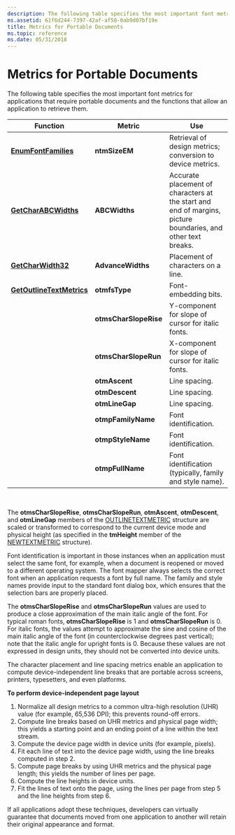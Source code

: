 ```yaml
---
description: The following table specifies the most important font metrics for applications that require portable documents and the functions that allow an application to retrieve them.
ms.assetid: 61f6d244-7397-42af-af58-0ab9d07bf19e
title: Metrics for Portable Documents
ms.topic: reference
ms.date: 05/31/2018
---
```


# Metrics for Portable Documents

The following table specifies the most important font metrics for applications that require portable documents and the functions that allow an application to retrieve them.



| Function                                               | Metric                | Use                                                                                                          |
|--------------------------------------------------------|-----------------------|--------------------------------------------------------------------------------------------------------------|
| [**EnumFontFamilies**](/windows/desktop/api/Wingdi/nf-wingdi-enumfontfamiliesa)           | **ntmSizeEM**         | Retrieval of design metrics; conversion to device metrics.                                                   |
| [**GetCharABCWidths**](/windows/desktop/api/Wingdi/nf-wingdi-getcharabcwidthsa)           | **ABCWidths**         | Accurate placement of characters at the start and end of margins, picture boundaries, and other text breaks. |
| [**GetCharWidth32**](/windows/desktop/api/Wingdi/nf-wingdi-getcharwidth32a)               | **AdvanceWidths**     | Placement of characters on a line.                                                                           |
| [**GetOutlineTextMetrics**](/windows/desktop/api/Wingdi/nf-wingdi-getoutlinetextmetricsa) | **otmfsType**         | Font-embedding bits.                                                                                         |
|                                                        | **otmsCharSlopeRise** | Y-component for slope of cursor for italic fonts.                                                            |
|                                                        | **otmsCharSlopeRun**  | X-component for slope of cursor for italic fonts.                                                            |
|                                                        | **otmAscent**         | Line spacing.                                                                                                |
|                                                        | **otmDescent**        | Line spacing.                                                                                                |
|                                                        | **otmLineGap**        | Line spacing.                                                                                                |
|                                                        | **otmpFamilyName**    | Font identification.                                                                                         |
|                                                        | **otmpStyleName**     | Font identification.                                                                                         |
|                                                        | **otmpFullName**      | Font identification (typically, family and style name).                                                      |



 

The **otmsCharSlopeRise**, **otmsCharSlopeRun**, **otmAscent**, **otmDescent**, and **otmLineGap** members of the [OUTLINETEXTMETRIC](/windows/desktop/api/Wingdi/ns-wingdi-outlinetextmetrica) structure are scaled or transformed to correspond to the current device mode and physical height (as specified in the **tmHeight** member of the [NEWTEXTMETRIC](/windows/win32/api/wingdi/ns-wingdi-newtextmetrica) structure).

Font identification is important in those instances when an application must select the same font, for example, when a document is reopened or moved to a different operating system. The font mapper always selects the correct font when an application requests a font by full name. The family and style names provide input to the standard font dialog box, which ensures that the selection bars are properly placed.

The **otmsCharSlopeRise** and **otmsCharSlopeRun** values are used to produce a close approximation of the main italic angle of the font. For typical roman fonts, **otmsCharSlopeRise** is 1 and **otmsCharSlopeRun** is 0. For italic fonts, the values attempt to approximate the sine and cosine of the main italic angle of the font (in counterclockwise degrees past vertical); note that the italic angle for upright fonts is 0. Because these values are not expressed in design units, they should not be converted into device units.

The character placement and line spacing metrics enable an application to compute device-independent line breaks that are portable across screens, printers, typesetters, and even platforms.

**To perform device-independent page layout**

1.  Normalize all design metrics to a common ultra-high resolution (UHR) value (for example, 65,536 DPI); this prevents round-off errors.
2.  Compute line breaks based on UHR metrics and physical page width; this yields a starting point and an ending point of a line within the text stream.
3.  Compute the device page width in device units (for example, pixels).
4.  Fit each line of text into the device page width, using the line breaks computed in step 2.
5.  Compute page breaks by using UHR metrics and the physical page length; this yields the number of lines per page.
6.  Compute the line heights in device units.
7.  Fit the lines of text onto the page, using the lines per page from step 5 and the line heights from step 6.

If all applications adopt these techniques, developers can virtually guarantee that documents moved from one application to another will retain their original appearance and format.

 

 



